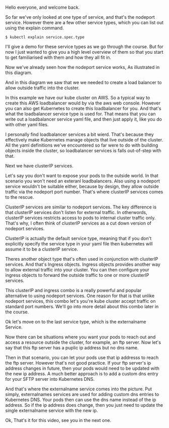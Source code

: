 Hello everyone, and welcome back. 

So far we've only looked at one type of service, and that's the nodeport service. However there are a few other service types, which you can list out using the explain command. 

```
$ kubectl explain service.spec.type
```

I'll give a demo for these service types as we go through the course. But for now I just wanted to give you a high level overview of them so that you start to get familiarised with them and how they all fit in.

Now we've already seen how the nodeport service works, As illustrated in this diagram. 

And in this diagram we saw that we we needed to create a load balancer to allow outside traffic into the cluster. 

In this example we have our kube cluster on AWS. So a typical way to create this AWS loadbalancer would by via the aws web console. However you can also get Kubernetes to create this loadbalancer for you. And that's what the loadbalancer service type is used for. That means that you can write out a loadbalancer service yaml file, and then just apply it, like you do with other yaml files.

I personally find loadbalancer services a bit wierd. That's because they effectively make Kubernetes manage objects that live outside of the cluster. All the yaml definitions we've encountered so far were to do with building objects inside the cluster, so loadbalancer services is falls out-of-step with that.

Next we have clusterIP services. 

Let's say you don't want to expose your pods to the outside world. In that scenario you won't need an exteranl loadbalancers. Also using a nodeport service wouldn't be suitable either, because by design, they allow outside traffic via the nodeport port number. That's where clusterIP services comes to the rescue. 

ClusterIP services are similar to nodeport services. The key difference is that clusterIP services don't listen for external traffic. In otherwords, clusterIP services restricts access to pods to internal cluster traffic only. That's why, I often think of clusterIP services as a cut down version of nodeport services.

ClusterIP is actually the default service type, meaning that if you don't explicitly specify the service type in your yaml file then kubernetes will assume it to be a clusterIP service.

Theres another object type that's often used in conjunction with clusterIP services. And that's Ingress objects. Ingress objects provides another way to allow external traffic into your cluster. You can then configure your ingress objects to forward the outside traffic to one or more clusterIP services.  

This clusterIP and ingress combo is a really powerful and popular alternative to using nodeport services. One reason for that is that unlike nodeport services, this combo let's you're kube cluster accept traffic on standard port numbers. We'll go into more detail about this combo later in the course. 

Ok let's move on to the last service type, which is the externalname Service.


Now there can be situations where you want your pods to reach out and access a resource outside the cluster, for example, an ftp server. Now let's say that this ftp server has a puplic ip address but no dns name.  

Then in that scenario, you can let your pods use that ip addresss to reach the ftp server. However that's not good practice. If your ftp server's ip address changes in future, then your pods would need to be updated with the new ip address. A much better approach is to add a custom dns entry for your SFTP server into Kubernetes DNS. 

And that's where the externalname service comes into the picture. Put simply, externalnames services are used for adding custom dns entries to Kubernetes DNS. Your pods then can use the dns name instead of the ip address. So if the ip address does change, then you just need to update the single externalname service with the new ip.

Ok, That's it for this video, see you in the next one. 






